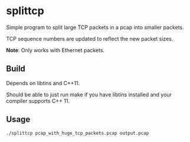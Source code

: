 # splittcp

Simple program to split large TCP packets in a pcap into smaller packets.

TCP sequence numbers are updated to reflect the new packet sizes.

**Note**: Only works with Ethernet packets.

## Build

Depends on libtins and C++11.

Should be able to just run make if you have libtins installed and your compiler
supports C++ 11.

## Usage

`./splittcp pcap_with_huge_tcp_packets.pcap output.pcap`
